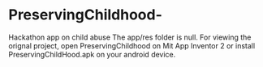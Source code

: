 # PreservingChildhood-
Hackathon app on child abuse
The app/res folder is null.
For viewing the orignal project, open PreservingChildhood on Mit App Inventor 2
or install PreservingChildHood.apk on your android device.
